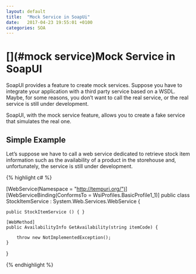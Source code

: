 ```yaml
---
layout: default
title:  "Mock Service in SoapUi"
date:   2017-04-23 19:55:01 +0100
categories: SOA
---
```

# [](#mock service)Mock Service in SoapUI

SoapUI provides a feature to create mock services. Suppose you have to integrate your application with a third party service based on a WSDL. Maybe, for some reasons, you don’t want to call the real service,  or the real service is still under development. 

SoapUI, with the mock service feature, allows you to create a fake service that simulates the real one.

## [](#example)Simple Example

Let’s suppose we have to call a web service dedicated to retrieve stock item information such as the availability of a product in the storehouse and, unfortunately, the service is still under development.

{% highlight c# %}

[WebService(Namespace = "http://tempuri.org/")]
[WebServiceBinding(ConformsTo = WsiProfiles.BasicProfile1_1)]
public class StockItemService : System.Web.Services.WebService {

    public StockItemService () { }

    [WebMethod]
    public AvailabilityInfo GetAvailability(string itemCode) {

        throw new NotImplementedException();
    }  
}

{% endhighlight %}
